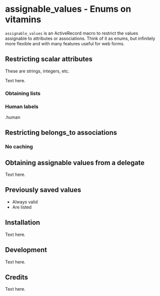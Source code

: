 # assignable_values - Enums on vitamins

`assignable_values` is an ActiveRecord macro to restrict the values assignable to attributes or associations. Think of it as enums, but infinitely more flexible and with many features useful for web forms.

## Restricting scalar attributes

These are strings, integers, etc.

Text here.

### Obtaining lists

### Human labels

.human

## Restricting belongs_to associations

### No caching

## Obtaining assignable values from a delegate

Text here.

## Previously saved values

- Always valid
- Are listed

## Installation

Text here.

## Development

Text here.

## Credits

Text here.
